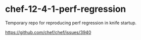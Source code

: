 # chef-12-4-1-perf-regression

Temporary repo for reproducing perf regression in knife startup.

https://github.com/chef/chef/issues/3940

